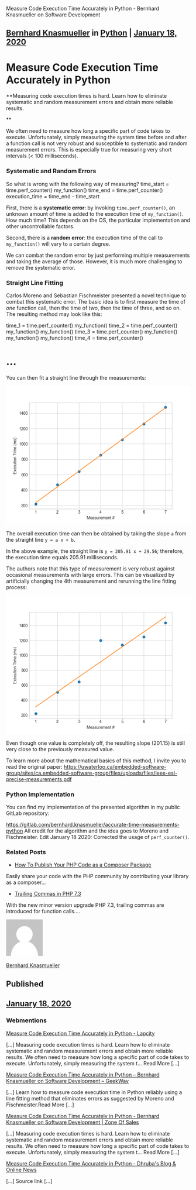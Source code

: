 Measure Code Execution Time Accurately in Python - Bernhard Knasmueller on Software Development

##     [Bernhard Knasmueller](https://knasmueller.net/)   in [Python](https://knasmueller.net/category/python)     |   [January 18, 2020](https://knasmueller.net/measure-code-execution-time-accurately-in-python)

# Measure Code Execution Time Accurately in Python

**Measuring code execution times is hard. Learn how to eliminate systematic and random measurement errors and obtain more reliable results.

 **

We often need to measure how long a specific part of code takes to execute. Unfortunately, simply measuring the system time before and after a function call is not very robust and susceptible to systematic and random measurement errors. This is especially true for measuring very short intervals (< 100 milliseconds).

### Systematic and Random Errors

So what is wrong with the following way of measuring?
time_start = time.perf_counter()
my_function()
time_end = time.perf_counter()
execution_time = time_end - time_start

First, there is a **systematic error**: by invoking `time.perf_counter()`, an unknown amount of time is added to the execution time of `my_function()`. How much time? This depends on the OS, the particular implementation and other uncontrollable factors.

Second, there is a **random error**: the execution time of the call to `my_function()` will vary to a certain degree.

We can combat the random error by just performing multiple measurements and taking the average of those. However, it is much more challenging to remove the systematic error.

### Straight Line Fitting

Carlos Moreno and Sebastian Fischmeister presented a novel technique to combat this systematic error. The basic idea is to first measure the time of *one* function call, then the time of *two*, then the time of three, and so on. The resulting method may look like this:

time_1 = time.perf_counter()
my_function()
time_2 = time.perf_counter()
my_function()
my_function()
time_3 = time.perf_counter()
my_function()
my_function()
my_function()
time_4 = time.perf_counter()

# ...

You can then fit a straight line through the measurements:

![Pasted-into-Measure-Code-Execution-Time-Accurately-in-Python.png](../_resources/bbc23431a174f08111492a3826aa6463.png)

The overall execution time can then be obtained by taking the slope `a` from the straight line `y = a x + b`.

In the above example, the straight line is `y = 205.91 x + 29.56`; therefore, the execution time equals 205.91 milliseconds.

The authors note that this type of measurement is very robust against occasional measurements with large errors. This can be visualized by artificially changing the 4th measurement and rerunning the line fitting process:

![Pasted-into-Measure-Code-Execution-Time-Accurately-in-Python-1.png](../_resources/d11ba56959c6fd25eef4eee876a62f13.png)

Even though one value is completely off, the resulting slope (201.15) is still very close to the previously measured value.

To learn more about the mathematical basics of this method, I invite you to read the original paper: https://uwaterloo.ca/embedded-software-group/sites/ca.embedded-software-group/files/uploads/files/ieee-esl-precise-measurements.pdf

### Python Implementation

You can find my implementation of the presented algorithm in my public GitLab repository:

https://gitlab.com/bernhard.knasmueller/accurate-time-measurements-python
All credit for the algorithm and the idea goes to Moreno and Fischmeister.
Edit January 18 2020: Corrected the usage of `perf_counter()`.

### Related Posts

- [How To Publish Your PHP Code as a Composer Package](https://knasmueller.net/how-to-publish-your-php-code-as-a-composer-package)

Easily share your code with the PHP community by contributing your library as a composer…

- [Trailing Commas in PHP 7.3](https://knasmueller.net/trailing-commas-in-php-7-3)

With the new minor version upgrade PHP 7.3, trailing commas are introduced for function calls.…

 [![e7055445d9ea1cf56a34c6cba96c2ebf](../_resources/ae04736b9d20d0c37f486bd91f7fbdba.jpg)](https://knasmueller.net/)

 [Bernhard Knasmueller](https://knasmueller.net/)

## Published

## [January 18, 2020](https://knasmueller.net/measure-code-execution-time-accurately-in-python)

### Webmentions

 [Measure Code Execution Time Accurately in Python - Lapcity](https://lapc4.com/measure-code-execution-time-accurately-in-python.html)

[…] Measuring code execution times is hard. Learn how to eliminate systematic and random measurement errors and obtain more reliable results. We often need to measure how long a specific part of code takes to execute. Unfortunately, simply measuring the system t… Read More […]

 [Measure Code Execution Time Accurately in Python – Bernhard Knasmueller on Software Development – GeekWay](http://geekway.tech/2020/01/19/measure-code-execution-time-accurately-in-python-bernhard-knasmueller-on-software-development/)

[…] Learn how to measure code execution time in Python reliably using a line fitting method that eliminates errors as suggested by Moreno and Fischmeister.Read More […]

 [Measure Code Execution Time Accurately in Python - Bernhard Knasmueller on Software Development | Zone Of Sales](https://zoneofsales.com/measure-code-execution-time-accurately-in-python-bernhard-knasmueller-on-software-development.html)

[…] Measuring code execution times is hard. Learn how to eliminate systematic and random measurement errors and obtain more reliable results. We often need to measure how long a specific part of code takes to execute. Unfortunately, simply measuring the system t… Read More […]

 [Measure Code Execution Time Accurately in Python - Dhruba's Blog & Online News](https://dhrubalamsal.com/measure-code-execution-time-accurately-in-python/)

[…] Source link […]